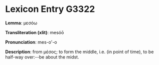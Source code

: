 # Lexicon Entry G3322

**Lemma**: μεσόω

**Transliteration (xlit)**: mesóō

**Pronunciation**: mes-o'-o

**Description**:
from μέσος; to form the middle, i.e. (in point of time), to be half-way over:--be about the midst.
